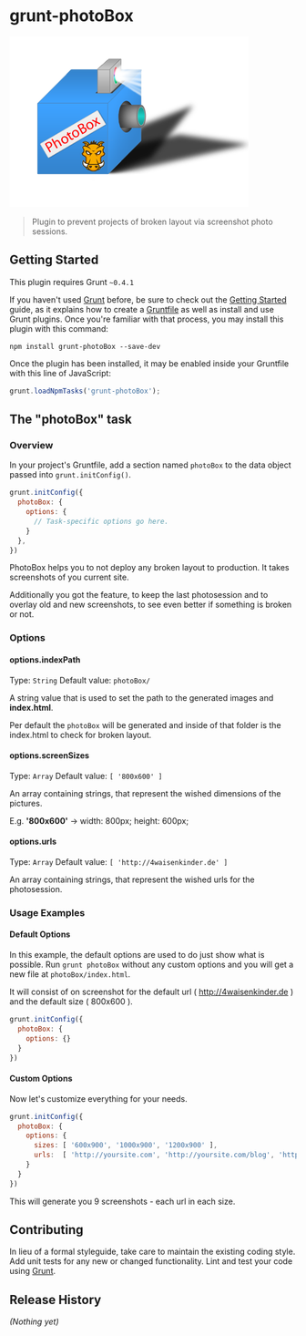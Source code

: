 # grunt-photoBox

![image](./tasks/assets/img/photoBox.png)

> Plugin to prevent projects of broken layout via screenshot photo sessions.

## Getting Started
This plugin requires Grunt `~0.4.1`

If you haven't used [Grunt](http://gruntjs.com/) before, be sure to check out the [Getting Started](http://gruntjs.com/getting-started) guide, as it explains how to create a [Gruntfile](http://gruntjs.com/sample-gruntfile) as well as install and use Grunt plugins. Once you're familiar with that process, you may install this plugin with this command:

```shell
npm install grunt-photoBox --save-dev
```

Once the plugin has been installed, it may be enabled inside your Gruntfile with this line of JavaScript:

```js
grunt.loadNpmTasks('grunt-photoBox');
```

## The "photoBox" task

### Overview
In your project's Gruntfile, add a section named `photoBox` to the data object passed into `grunt.initConfig()`.

```js
grunt.initConfig({
  photoBox: {
    options: {
      // Task-specific options go here.
    }
  },
})
```

PhotoBox helps you to not deploy any broken layout to production. It takes screenshots of you current site. 

Additionally you got the feature, to keep the last photosession and to overlay old and new screenshots, to see even better if something is broken or not.



### Options

#### options.indexPath
Type: `String`
Default value: `photoBox/`

A string value that is used to set the path to the generated images and **index.html**.

Per default the ```photoBox``` will be generated and inside of that folder is the index.html to check for broken layout.

#### options.screenSizes
Type: `Array`
Default value: `[ '800x600' ]`

An array containing strings, that represent the wished dimensions of the pictures.

E.g. **'800x600'** -> width: 800px; height: 600px;

#### options.urls
Type: `Array`
Default value: `[ 'http://4waisenkinder.de' ]`

An array containing strings, that represent the wished urls for the photosession.

### Usage Examples

#### Default Options
In this example, the default options are used to do just show what is possible. Run ```grunt photoBox``` without any custom options and you will get a new file at ```photoBox/index.html```. 

It will consist of on screenshot for the default url ( http://4waisenkinder.de ) and the default size ( 800x600 ).

```js
grunt.initConfig({
  photoBox: {
    options: {}
  }
})
```

#### Custom Options
Now let's customize everything for your needs. 

```js
grunt.initConfig({
  photoBox: {
    options: {
      sizes: [ '600x900', '1000x900', '1200x900' ],
      urls:  [ 'http://yoursite.com', 'http://yoursite.com/blog', 'http://yoursite.com/catalog' ]
    }
  }
})
```

This will generate you 9 screenshots - each url in each size.

## Contributing
In lieu of a formal styleguide, take care to maintain the existing coding style. Add unit tests for any new or changed functionality. Lint and test your code using [Grunt](http://gruntjs.com/).

## Release History
_(Nothing yet)_
